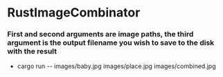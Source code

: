 # RustImageCombinator

### First and second arguments are image paths, the third argument is the output filename you wish to save to the disk with the result

- cargo run -- images/baby.jpg images/place.jpg images/combined.jpg